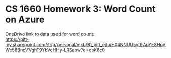 # CS 1660 Homework 3: Word Count on Azure  


OneDrive link to data used for word count:  
https://pitt-my.sharepoint.com/:t:/g/personal/mkb90_pitt_edu/EX4NNUU5yt9ApYESHpVWc58BncVVghT9YbVeHHy-LRSapw?e=dsK6c0

